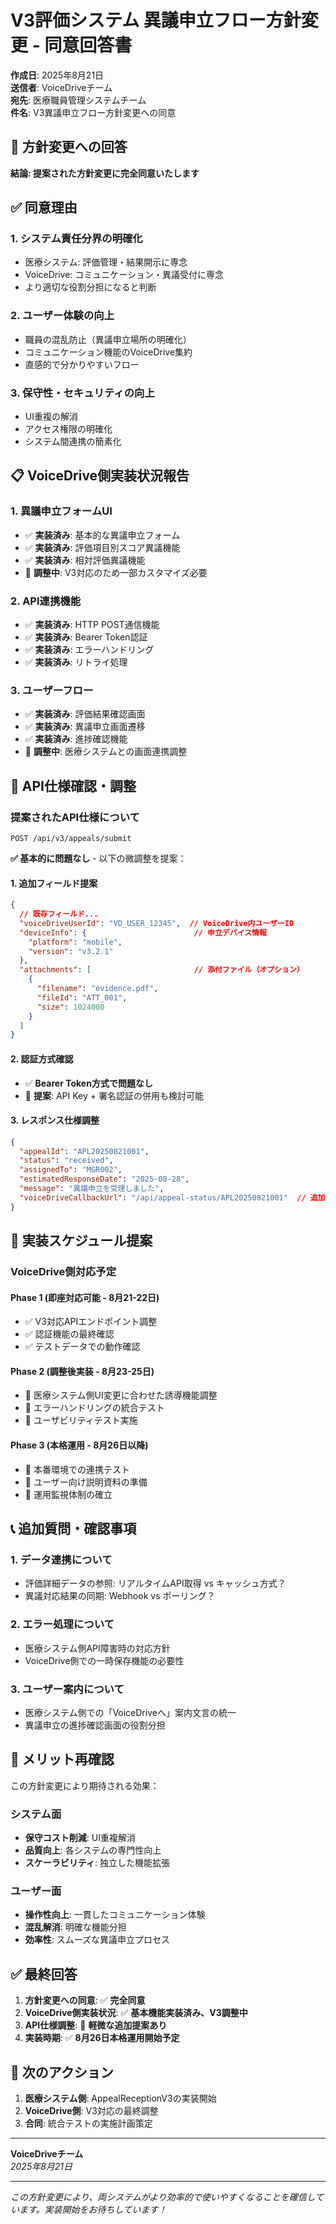 # V3評価システム 異議申立フロー方針変更 - 同意回答書

**作成日**: 2025年8月21日  
**送信者**: VoiceDriveチーム  
**宛先**: 医療職員管理システムチーム  
**件名**: V3異議申立フロー方針変更への同意

## 🎯 方針変更への回答

**結論: 提案された方針変更に完全同意いたします**

## ✅ 同意理由

### 1. **システム責任分界の明確化**
- 医療システム: 評価管理・結果開示に専念
- VoiceDrive: コミュニケーション・異議受付に専念
- より適切な役割分担になると判断

### 2. **ユーザー体験の向上**
- 職員の混乱防止（異議申立場所の明確化）
- コミュニケーション機能のVoiceDrive集約
- 直感的で分かりやすいフロー

### 3. **保守性・セキュリティの向上**
- UI重複の解消
- アクセス権限の明確化
- システム間連携の簡素化

## 📋 VoiceDrive側実装状況報告

### 1. **異議申立フォームUI**
- ✅ **実装済み**: 基本的な異議申立フォーム
- ✅ **実装済み**: 評価項目別スコア異議機能
- ✅ **実装済み**: 相対評価異議機能
- 🔄 **調整中**: V3対応のため一部カスタマイズ必要

### 2. **API連携機能**
- ✅ **実装済み**: HTTP POST通信機能
- ✅ **実装済み**: Bearer Token認証
- ✅ **実装済み**: エラーハンドリング
- ✅ **実装済み**: リトライ処理

### 3. **ユーザーフロー**
- ✅ **実装済み**: 評価結果確認画面
- ✅ **実装済み**: 異議申立画面遷移
- ✅ **実装済み**: 進捗確認機能
- 🔄 **調整中**: 医療システムとの画面連携調整

## 🔌 API仕様確認・調整

### 提案されたAPI仕様について
```http
POST /api/v3/appeals/submit
```

**✅ 基本的に問題なし** - 以下の微調整を提案：

#### 1. **追加フィールド提案**
```json
{
  // 既存フィールド...
  "voiceDriveUserId": "VD_USER_12345",  // VoiceDrive内ユーザーID
  "deviceInfo": {                        // 申立デバイス情報
    "platform": "mobile",
    "version": "v3.2.1"
  },
  "attachments": [                       // 添付ファイル（オプション）
    {
      "filename": "evidence.pdf",
      "fileId": "ATT_001",
      "size": 1024000
    }
  ]
}
```

#### 2. **認証方式確認**
- ✅ **Bearer Token方式で問題なし**
- 🔧 **提案**: API Key + 署名認証の併用も検討可能

#### 3. **レスポンス仕様調整**
```json
{
  "appealId": "APL20250821001",
  "status": "received",
  "assignedTo": "MGR002",
  "estimatedResponseDate": "2025-08-28",
  "message": "異議申立を受理しました",
  "voiceDriveCallbackUrl": "/api/appeal-status/APL20250821001"  // 追加提案
}
```

## 🚀 実装スケジュール提案

### VoiceDrive側対応予定

#### **Phase 1 (即座対応可能 - 8月21-22日)**
- ✅ V3対応APIエンドポイント調整
- ✅ 認証機能の最終確認
- ✅ テストデータでの動作確認

#### **Phase 2 (調整後実装 - 8月23-25日)**
- 🔄 医療システム側UI変更に合わせた誘導機能調整
- 🔄 エラーハンドリングの統合テスト
- 🔄 ユーザビリティテスト実施

#### **Phase 3 (本格運用 - 8月26日以降)**
- 🔄 本番環境での連携テスト
- 🔄 ユーザー向け説明資料の準備
- 🔄 運用監視体制の確立

## 📞 追加質問・確認事項

### 1. **データ連携について**
- 評価詳細データの参照: リアルタイムAPI取得 vs キャッシュ方式？
- 異議対応結果の同期: Webhook vs ポーリング？

### 2. **エラー処理について**
- 医療システム側API障害時の対応方針
- VoiceDrive側での一時保存機能の必要性

### 3. **ユーザー案内について**
- 医療システム側での「VoiceDriveへ」案内文言の統一
- 異議申立の進捗確認画面の役割分担

## 🎯 メリット再確認

この方針変更により期待される効果：

### システム面
- **保守コスト削減**: UI重複解消
- **品質向上**: 各システムの専門性向上
- **スケーラビリティ**: 独立した機能拡張

### ユーザー面
- **操作性向上**: 一貫したコミュニケーション体験
- **混乱解消**: 明確な機能分担
- **効率性**: スムーズな異議申立プロセス

## ✅ 最終回答

1. **方針変更への同意**: ✅ **完全同意**
2. **VoiceDrive側実装状況**: ✅ **基本機能実装済み、V3調整中**
3. **API仕様調整**: 🔧 **軽微な追加提案あり**
4. **実装時期**: ✅ **8月26日本格運用開始予定**

## 🚀 次のアクション

1. **医療システム側**: AppealReceptionV3の実装開始
2. **VoiceDrive側**: V3対応の最終調整
3. **合同**: 統合テストの実施計画策定

---

**VoiceDriveチーム**  
*2025年8月21日*

---

*この方針変更により、両システムがより効率的で使いやすくなることを確信しています。実装開始をお待ちしています！*